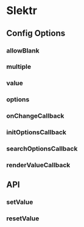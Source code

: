 # Slektr
## Config Options
### allowBlank
### multiple
### value
### options

### onChangeCallback
### initOptionsCallback
### searchOptionsCallback
### renderValueCallback

## API
### setValue
### resetValue
